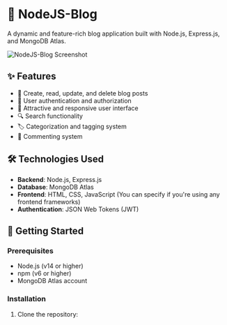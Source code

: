 # 🚀 NodeJS-Blog

A dynamic and feature-rich blog application built with Node.js, Express.js, and MongoDB Atlas.

![NodeJS-Blog Screenshot](Desktop/nodejsblog.png)

## ✨ Features

- 📝 Create, read, update, and delete blog posts
- 👤 User authentication and authorization
- 💅 Attractive and responsive user interface
- 🔍 Search functionality
- 🏷️ Categorization and tagging system
- 💬 Commenting system

## 🛠️ Technologies Used

- **Backend**: Node.js, Express.js
- **Database**: MongoDB Atlas
- **Frontend**: HTML, CSS, JavaScript (You can specify if you're using any frontend frameworks)
- **Authentication**: JSON Web Tokens (JWT)

## 🚀 Getting Started

### Prerequisites

- Node.js (v14 or higher)
- npm (v6 or higher)
- MongoDB Atlas account

### Installation

1. Clone the repository:
